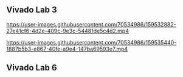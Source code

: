 ## Vivado Lab 3
https://user-images.githubusercontent.com/70534986/159532882-27e41cf6-4d2e-409c-9e3c-54481de5c4d2.mp4






https://user-images.githubusercontent.com/70534986/159535440-1887b5b3-e867-40fe-a9e4-147ba69593e7.mp4




## Vivado Lab 6




